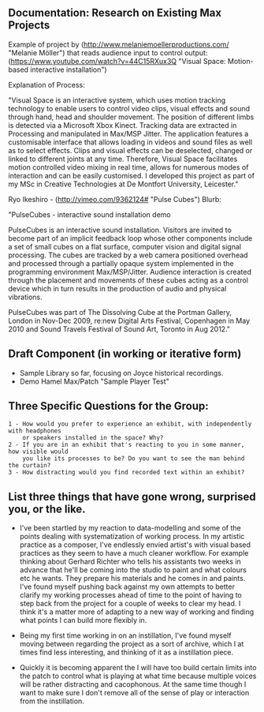 ## Documentation: Research on Existing Max Projects

Example of project by (http://www.melaniemoellerproductions.com/ "Melanie Möller") that reads audience input to control output:
(https://www.youtube.com/watch?v=44C15RXux3Q "Visual Space: Motion-based interactive installation")

Explanation of Process:

"Visual Space is an interactive system, which uses motion tracking technology to enable users to control video clips, visual effects and sound through hand, head and shoulder movement. The position of different limbs is detected via a Microsoft Xbox Kinect. Tracking data are extracted in Processing and manipulated in Max/MSP Jitter. The application features a customisable interface that allows loading in videos and sound files as well as to select effects. Clips and visual effects can be deselected, changed or linked to different joints at any time. Therefore, Visual Space facilitates motion controlled video mixing in real time, allows for numerous modes of interaction and can be easily customised. I developed this project as part of my MSc in Creative Technologies at De Montfort University, Leicester." 

Ryo Ikeshiro - (http://vimeo.com/9362124# "Pulse Cubes") Blurb:  

"PulseCubes - interactive sound installation demo

PulseCubes is an interactive sound installation. Visitors are invited to become part of an implicit feedback loop whose other components include a set of small cubes on a flat surface, computer vision and digital signal processing. The cubes are tracked by a web camera positioned overhead and processed through a partially opaque system implemented in the programming environment Max/MSP/Jitter. Audience interaction is created through the placement and movements of these cubes acting as a control device which in turn results in the production of audio and physical vibrations.

PulseCubes was part of The Dissolving Cube at the Portman Gallery, London in Nov-Dec 2009, re:new Digital Arts Festival, Copenhagen in May 2010 and Sound Travels Festival of Sound Art, Toronto in Aug 2012."
	
	
## Draft Component (in working or iterative form)

* Sample Library so far, focusing on Joyce historical recordings.
* Demo Hamel Max/Patch "Sample Player Test"

## Three Specific Questions for the Group:
	
	1 - How would you prefer to experience an exhibit, with independently with headphones 
		or speakers installed in the space? Why?
	2 - If you are in an exhibit that's reacting to you in some manner, how visible would 	
		you like its processes to be? Do you want to see the man behind the curtain?
	3 - How distracting would you find recorded text within an exhibit?


## List three things that have gone wrong, surprised you, or the like.

* I've been startled by my reaction to data-modelling and some of the points dealing 		with systematization of working process. In my artistic practice as a composer, I've endlessly envied artist's with visual based practices as they seem to have a much cleaner workflow. For example thinking about Gerhard Richter who tells his assistants two weeks in advance that he'll be coming into the studio to paint and what colours etc he wants. They prepare his materials and he comes in and paints. I've found myself pushing back against my own attempts to better clarify my working processes ahead of time to the point of having to step back from the project for a couple of weeks to clear my head. I think it's a matter more of adapting to a new way of working and finding what points I can build more flexibly in.

* Being my first time working in on an instillation, I've found myself moving between regarding the project as a sort of archive, which I at times find less interesting, and thinking of it as a instillation piece.
	 
* Quickly it is becoming apparent the I will have too build certain limits into the patch to control what is playing at what time because multiple voices will be rather distracting and cacophonous. At the same time though I want to make sure I don't remove all of the sense of play or interaction from the instillation.



